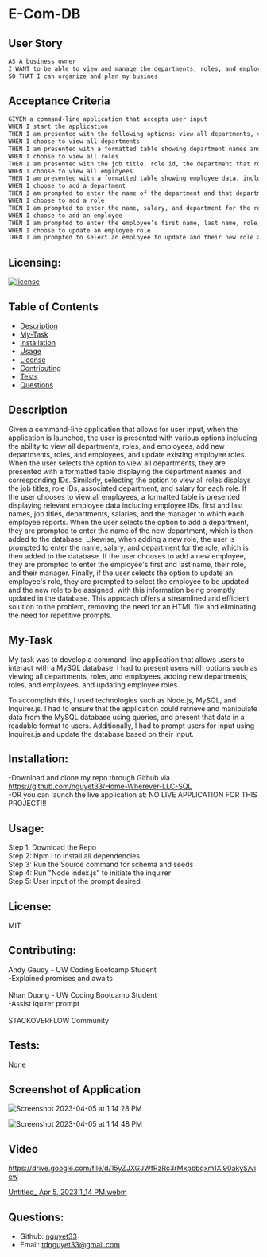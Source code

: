 # E-Com-DB

## User Story
```md
AS A business owner
I WANT to be able to view and manage the departments, roles, and employees in my company
SO THAT I can organize and plan my busines
```

## Acceptance Criteria
```md
GIVEN a command-line application that accepts user input
WHEN I start the application
THEN I am presented with the following options: view all departments, view all roles, view all employees, add a department, add a role, add an employee, and update an employee role
WHEN I choose to view all departments
THEN I am presented with a formatted table showing department names and department ids
WHEN I choose to view all roles
THEN I am presented with the job title, role id, the department that role belongs to, and the salary for that role
WHEN I choose to view all employees
THEN I am presented with a formatted table showing employee data, including employee ids, first names, last names, job titles, departments, salaries, and managers that the employees report to
WHEN I choose to add a department
THEN I am prompted to enter the name of the department and that department is added to the database
WHEN I choose to add a role
THEN I am prompted to enter the name, salary, and department for the role and that role is added to the database
WHEN I choose to add an employee
THEN I am prompted to enter the employee’s first name, last name, role, and manager, and that employee is added to the database
WHEN I choose to update an employee role
THEN I am prompted to select an employee to update and their new role and this information is updated in the database 
```

## Licensing:
[![license](https://img.shields.io/badge/license-MIT-blue)](https://shields.io)

## Table of Contents 
- [Description](#description)
- [My-Task](#My-Task)
- [Installation](#installation)
- [Usage](#usage)
- [License](#license)
- [Contributing](#contributing)
- [Tests](#tests)
- [Questions](#questions)

## Description
Given a command-line application that allows for user input, when the application is launched, the user is presented with various options including the ability to view all departments, roles, and employees, add new departments, roles, and employees, and update existing employee roles. When the user selects the option to view all departments, they are presented with a formatted table displaying the department names and corresponding IDs. Similarly, selecting the option to view all roles displays the job titles, role IDs, associated department, and salary for each role. If the user chooses to view all employees, a formatted table is presented displaying relevant employee data including employee IDs, first and last names, job titles, departments, salaries, and the manager to which each employee reports. When the user selects the option to add a department, they are prompted to enter the name of the new department, which is then added to the database. Likewise, when adding a new role, the user is prompted to enter the name, salary, and department for the role, which is then added to the database. If the user chooses to add a new employee, they are prompted to enter the employee's first and last name, their role, and their manager. Finally, if the user selects the option to update an employee's role, they are prompted to select the employee to be updated and the new role to be assigned, with this information being promptly updated in the database. This approach offers a streamlined and efficient solution to the problem, removing the need for an HTML file and eliminating the need for repetitive prompts.


## My-Task
My task was to develop a command-line application that allows users to interact with a MySQL database. I had to present users with options such as viewing all departments, roles, and employees, adding new departments, roles, and employees, and updating employee roles.  
  
To accomplish this, I used technologies such as Node.js, MySQL, and Inquirer.js. I had to ensure that the application could retrieve and manipulate data from the MySQL database using queries, and present that data in a readable format to users. Additionally, I had to prompt users for input using Inquirer.js and update the database based on their input.

## Installation:
-Download and clone my repo through Github via https://github.com/nguyet33/Home-Wherever-LLC-SQL  
-OR you can launch the live application at: NO LIVE APPLICATION FOR THIS PROJECT!!!

## Usage:
Step 1: Download the Repo  
Step 2: Npm i to install all dependencies   
Step 3: Run the Source command for schema and seeds  
Step 4: Run "Node index.js" to initiate the inquirer  
Step 5: User input of the prompt desired 

## License:
MIT

## Contributing:
Andy Gaudy - UW Coding Bootcamp Student  
    -Explained promises and awaits   
    <br />
Nhan Duong - UW Coding Bootcamp Student  
    -Assist iquirer prompt  
    <br />
STACKOVERFLOW Community 

## Tests:
None

## Screenshot of Application 
![Screenshot 2023-04-05 at 1 14 28 PM](https://user-images.githubusercontent.com/120419348/230199551-85e036c7-93b5-4bcb-a26e-dc70e3a56676.png)   
  
![Screenshot 2023-04-05 at 1 14 48 PM](https://user-images.githubusercontent.com/120419348/230199565-22f1f8b6-1d28-4c5f-aad4-a89fc8265b49.png)  

## Video 
https://drive.google.com/file/d/15yZJXGJWfRzRc3rMxpbbqxm1Xi90akyS/view  
  
[Untitled_ Apr 5, 2023 1_14 PM.webm](https://user-images.githubusercontent.com/120419348/230199771-a2af84d9-610a-434e-ad29-efd5a2390754.webm)

## Questions:
- Github: [nguyet33](https://github.com/nguyet33)
- Email: tdnguyet33@gmail.com 
